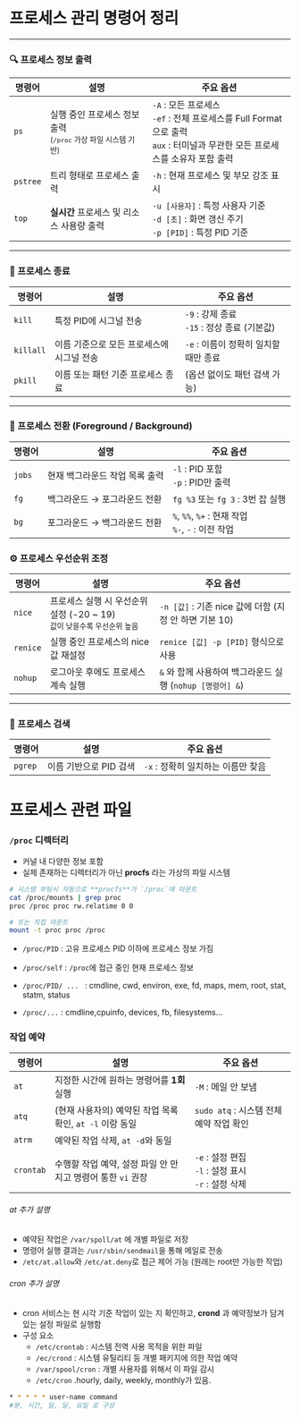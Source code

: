 # 프로세스 관리 명령어 정리

---

### 🔍 프로세스 정보 출력

| 명령어    | 설명 | 주요 옵션 |
|-----------|------|-----------|
| `ps`      | 실행 중인 프로세스 정보 출력<br><small>(`/proc` 가상 파일 시스템 기반)</small> | `-A` : 모든 프로세스<br>`-ef` : 전체 프로세스를 Full Format으로 출력<br>`aux` : 터미널과 무관한 모든 프로세스를 소유자 포함 출력 |
| `pstree`  | 트리 형태로 프로세스 출력 | `-h` : 현재 프로세스 및 부모 강조 표시 |
| `top`     | **실시간** 프로세스 및 리소스 사용량 출력 | `-u [사용자]` : 특정 사용자 기준<br>`-d [초]` : 화면 갱신 주기<br>`-p [PID]` : 특정 PID 기준 |

---
### 🛑 프로세스 종료

| 명령어     | 설명 | 주요 옵션 |
|------------|------|-----------|
| `kill`     | 특정 PID에 시그널 전송 | `-9` : 강제 종료<br>`-15` : 정상 종료 (기본값) |
| `killall`  | 이름 기준으로 모든 프로세스에 시그널 전송 | `-e` : 이름이 정확히 일치할 때만 종료 |
| `pkill`    | 이름 또는 패턴 기준 프로세스 종료 | (옵션 없이도 패턴 검색 가능) |

---

### 🔁 프로세스 전환 (Foreground / Background)

| 명령어 | 설명 | 주요 옵션 |
|--------|------|-----------|
| `jobs` | 현재 백그라운드 작업 목록 출력 | `-l` : PID 포함<br>`-p` : PID만 출력 |
| `fg`   | 백그라운드 → 포그라운드 전환 | `fg %3` 또는 `fg 3` : 3번 잡 실행 |
| `bg`   | 포그라운드 → 백그라운드 전환 | `%`, `%%`, `%+` : 현재 작업<br>`%-`, `-` : 이전 작업 |

### ⚙️ 프로세스 우선순위 조정

| 명령어     | 설명 | 주요 옵션 |
|------------|------|-----------|
| `nice`     | 프로세스 실행 시 우선순위 설정 (-20 ~ 19)<br><small>값이 낮을수록 우선순위 높음</small> | `-n [값]` : 기존 nice 값에 더함 (지정 안 하면 기본 10) |
| `renice`   | 실행 중인 프로세스의 nice 값 재설정 | `renice [값] -p [PID]` 형식으로 사용 |
| `nohup`    | 로그아웃 후에도 프로세스 계속 실행 | `&` 와 함께 사용하여 백그라운드 실행 (`nohup [명령어] &`) |

---

### 🔎 프로세스 검색

| 명령어   | 설명 | 주요 옵션 |
|----------|------|-----------|
| `pgrep`  | 이름 기반으로 PID 검색 | `-x` : 정확히 일치하는 이름만 찾음 |


# 프로세스 관련 파일

### `/proc` 디렉터리
- 커널 내 다양한  정보 포함
- 실제 존재하는 디렉터리가 아닌 **procfs** 라는 가상의 파일 시스템
```bash
# 시스템 부팅시 자동으로 **procfs**가 `/proc`에 마운트
cat /proc/mounts | grep proc
proc /proc proc rw.relatime 0 0

# 또는 직접 마운트
mount -t proc proc /proc
```

- `/proc/PID` : 고유 프로세스 PID 이하에 프로세스 정보 가짐
- `/proc/self` : `/proc`에 접근 중인 현재 프로세스 정보

- `/proc/PID/ ... ` : cmdline, cwd, environ, exe, fd, maps, mem, root, stat, statm, status
- `/proc/...` : cmdline,cpuinfo, devices, fb, filesystems...


### 작업 예약

| 명령어   | 설명 | 주요 옵션 |
|----------|------|-----------|
|`at` | 지정한 시간에 원하는 명령어를 **1회** 실행| `-M` : 메일 안 보냄 |
|`atq`|(현재 사용자의) 예약된 작업 목록 확인, `at -l` 이랑 동일|`sudo atq` : 시스템 전체 예약 작업 확인|
|`atrm`|예약된 작업 삭제, `at -d`와 동일| |
|`crontab`| 수행할 작업 예약, 설정 파일 안 만지고 명령어 통한 `vi` 권장|`-e` : 설정 편집</br>`-l` : 설정 표시</br>`-r` : 설정 삭제|  
###### at 추가 설명
- 예약된 작업은 `/var/spoll/at` 에 개별 파일로 저장
- 명령어 실행 결과는 `/usr/sbin/sendmail`을 통해 메일로 전송
- `/etc/at.allow`와 `/etc/at.deny`로 접근 제어 가능 (원래는 root만 가능한 작업)
###### cron 추가 설명
- cron 서비스는 현 시각 기준 작업이 있는 지 확인하고, **crond** 과 예약정보가 담겨있는 설정 파일로 실행함
- 구성 요소
   - `/etc/crontab` : 시스템 전역 사용 목적을 위한 파일
   - `/ec/crond` : 시스템 유틸리티 등 개별 패키지에 의한 작업 예약
   - `/var/spool/cron` : 개별 사용자를 위해서 이 파일 감시
   - `/etc/cron` .hourly, daily, weekly, monthly가 있음.
```bash
* * * * * user-name command
#분, 시간, 일, 달, 요일 로 구성
```
